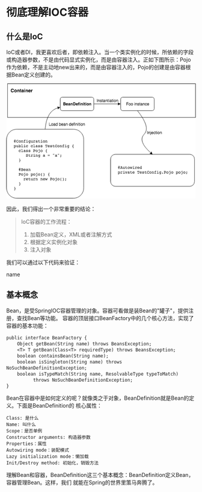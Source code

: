 # 彻底理解IOC容器

## 什么是IoC

IoC或者DI，我更喜欢后者，即依赖注入。当一个类实例化的时候，所依赖的字段或构造器参数，不是由代码显式实例化，而是由容器注入。正如下图所示：Pojo作为依赖，不是主动地new出来的，而是由容器注入的，Pojo的创建是由容器根据Bean定义创建的。

![](images/ioc.png)

因此，我们得出一个非常重要的结论：

> IoC容器的工作流程：  
> 1. 加载Bean定义，XML或者注解方式  
> 2. 根据定义实例化对象  
> 3. 注入对象

我们可以通过以下代码来验证：

name

## 基本概念

Bean，是受SpringIOC容器管理的对象。容器可看做是装Bean的"罐子"，提供注册，查找Bean等功能。
容器的顶层接口BeanFactory中的几个核心方法，实现了容器的基本功能：

```
public interface BeanFactory {
    Object getBean(String name) throws BeansException;
    <T> T getBean(Class<T> requiredType) throws BeansException;
    boolean containsBean(String name);
    boolean isSingleton(String name) throws NoSuchBeanDefinitionException;
    boolean isTypeMatch(String name, ResolvableType typeToMatch) 
          throws NoSuchBeanDefinitionException;
}          
```

Bean在容器中是如何定义的呢？就像类之于对象，BeanDefinition就是Bean的定义。下面是BeanDefinition的
核心属性：

```
Class: 是什么
Name: 叫什么
Scope：是否单例
Constructor arguments: 构造器参数
Properties：属性
Autowiring mode：装配模式
Lazy initialization mode：懒加载
Init/Destroy method: 初始化，销毁方法
```

理解Bean和容器，BeanDefinition这三个基本概念：BeanDefinition定义Bean，容器管理Bean。这样，我们
就能在Spring的世界里策马奔腾了。


